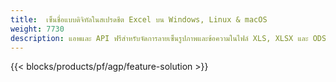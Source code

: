```yaml
---
title:  เซ็นชื่อแบบดิจิทัลในสเปรดชีต Excel บน Windows, Linux & macOS
weight: 7730
description: แอพและ API ฟรีสำหรับจัดการลายเซ็นรูปภาพและข้อความในไฟล์ XLS, XLSX และ ODS
---
```

{{< blocks/products/pf/agp/feature-solution >}} 

